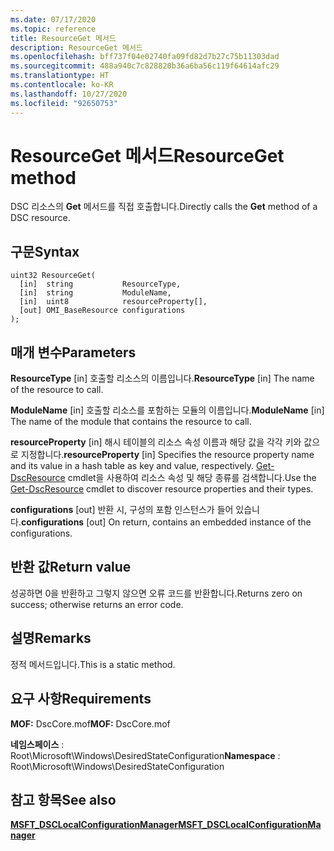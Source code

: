 ```yaml
---
ms.date: 07/17/2020
ms.topic: reference
title: ResourceGet 메서드
description: ResourceGet 메서드
ms.openlocfilehash: bff737f04e02740fa09fd82d7b27c75b11303dad
ms.sourcegitcommit: 488a940c7c828820b36a6ba56c119f64614afc29
ms.translationtype: HT
ms.contentlocale: ko-KR
ms.lasthandoff: 10/27/2020
ms.locfileid: "92650753"
---
```

# <a name="resourceget-method"></a><span data-ttu-id="d7de8-103">ResourceGet 메서드</span><span class="sxs-lookup"><span data-stu-id="d7de8-103">ResourceGet method</span></span>

<span data-ttu-id="d7de8-104">DSC 리소스의 **Get** 메서드를 직접 호출합니다.</span><span class="sxs-lookup"><span data-stu-id="d7de8-104">Directly calls the **Get** method of a DSC resource.</span></span>

## <a name="syntax"></a><span data-ttu-id="d7de8-105">구문</span><span class="sxs-lookup"><span data-stu-id="d7de8-105">Syntax</span></span>

```mof
uint32 ResourceGet(
  [in]  string           ResourceType,
  [in]  string           ModuleName,
  [in]  uint8            resourceProperty[],
  [out] OMI_BaseResource configurations
);
```

## <a name="parameters"></a><span data-ttu-id="d7de8-106">매개 변수</span><span class="sxs-lookup"><span data-stu-id="d7de8-106">Parameters</span></span>

<span data-ttu-id="d7de8-107">**ResourceType** \[in\] 호출할 리소스의 이름입니다.</span><span class="sxs-lookup"><span data-stu-id="d7de8-107">**ResourceType** \[in\] The name of the resource to call.</span></span>

<span data-ttu-id="d7de8-108">**ModuleName** \[in\] 호출할 리소스를 포함하는 모듈의 이름입니다.</span><span class="sxs-lookup"><span data-stu-id="d7de8-108">**ModuleName** \[in\] The name of the module that contains the resource to call.</span></span>

<span data-ttu-id="d7de8-109">**resourceProperty** \[in\] 해시 테이블의 리소스 속성 이름과 해당 값을 각각 키와 값으로 지정합니다.</span><span class="sxs-lookup"><span data-stu-id="d7de8-109">**resourceProperty** \[in\] Specifies the resource property name and its value in a hash table as key and value, respectively.</span></span> <span data-ttu-id="d7de8-110">[Get-DscResource](/powershell/module/PSDesiredStateConfiguration/Get-DscResource) cmdlet을 사용하여 리소스 속성 및 해당 종류를 검색합니다.</span><span class="sxs-lookup"><span data-stu-id="d7de8-110">Use the [Get-DscResource](/powershell/module/PSDesiredStateConfiguration/Get-DscResource) cmdlet to discover resource properties and their types.</span></span>

<span data-ttu-id="d7de8-111">**configurations** \[out\] 반환 시, 구성의 포함 인스턴스가 들어 있습니다.</span><span class="sxs-lookup"><span data-stu-id="d7de8-111">**configurations** \[out\] On return, contains an embedded instance of the configurations.</span></span>

## <a name="return-value"></a><span data-ttu-id="d7de8-112">반환 값</span><span class="sxs-lookup"><span data-stu-id="d7de8-112">Return value</span></span>

<span data-ttu-id="d7de8-113">성공하면 0을 반환하고 그렇지 않으면 오류 코드를 반환합니다.</span><span class="sxs-lookup"><span data-stu-id="d7de8-113">Returns zero on success; otherwise returns an error code.</span></span>

## <a name="remarks"></a><span data-ttu-id="d7de8-114">설명</span><span class="sxs-lookup"><span data-stu-id="d7de8-114">Remarks</span></span>

<span data-ttu-id="d7de8-115">정적 메서드입니다.</span><span class="sxs-lookup"><span data-stu-id="d7de8-115">This is a static method.</span></span>

## <a name="requirements"></a><span data-ttu-id="d7de8-116">요구 사항</span><span class="sxs-lookup"><span data-stu-id="d7de8-116">Requirements</span></span>

<span data-ttu-id="d7de8-117">**MOF:** DscCore.mof</span><span class="sxs-lookup"><span data-stu-id="d7de8-117">**MOF:** DscCore.mof</span></span>

<span data-ttu-id="d7de8-118">**네임스페이스** : Root\Microsoft\Windows\DesiredStateConfiguration</span><span class="sxs-lookup"><span data-stu-id="d7de8-118">**Namespace** : Root\Microsoft\Windows\DesiredStateConfiguration</span></span>

## <a name="see-also"></a><span data-ttu-id="d7de8-119">참고 항목</span><span class="sxs-lookup"><span data-stu-id="d7de8-119">See also</span></span>

[<span data-ttu-id="d7de8-120">**MSFT_DSCLocalConfigurationManager**</span><span class="sxs-lookup"><span data-stu-id="d7de8-120">**MSFT_DSCLocalConfigurationManager**</span></span>](msft-dsclocalconfigurationmanager.md)
